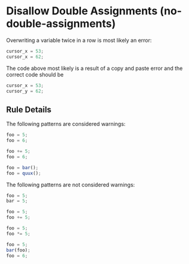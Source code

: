 # Disallow Double Assignments (no-double-assignments)

Overwriting a variable twice in a row is most likely an error:

```js
cursor_x = 53;
cursor_x = 62;
```

The code above most likely is a result of a copy and paste error and the correct code should be

```js
cursor_x = 53;
cursor_y = 62;
```

## Rule Details

The following patterns are considered warnings:

```js
foo = 5;
foo = 6;

foo += 5;
foo = 6;

foo = bar();
foo = quux();
```

The following patterns are not considered warnings:

```js
foo = 5;
bar = 5;

foo = 5;
foo += 5;

foo = 5;
foo *= 5;

foo = 5;
bar(foo);
foo = 6;
```
